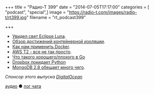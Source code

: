 +++
title = "Радио-Т 399"
date = "2014-07-05T17:17:00"
categories = [ "podcast", "special",]
image = "https://radio-t.com/images/radio-t/rt399.jpg"
filename = "rt_podcast399"

+++

* [Увидел свет Eclipse Luna](http://www.opennet.ru/opennews/art.shtml?num=40081).
* [Обзор достижений контейнерной изоляции](http://www.opennet.ru/opennews/art.shtml?num=40126).
* [Как нам применить Docker](http://flux7.com/blogs/docker/8-ways-to-use-docker-in-the-real-world/).
* [AWS T2 - все не так просто](http://prsm.tc/KxrTgE).
* [Что такого хорошего/плохого в Go](http://zef.me/6191/the-march-towards-go)
* [Dropbox покидает Python](http://prsm.tc/kSUXjC)
* [MongoDB 2.8 обещает много чего](http://prsm.tc/2R6BsC).

_Спонсор этого выпуска [DigitalOcean](https://www.digitalocean.com)_

[аудио](http://cdn.radio-t.com/rt_podcast399.mp3) ● [лог чата](http://chat.radio-t.com/logs/radio-t-399.html)
<audio src="http://cdn.radio-t.com/rt_podcast399.mp3" preload="none"></audio>